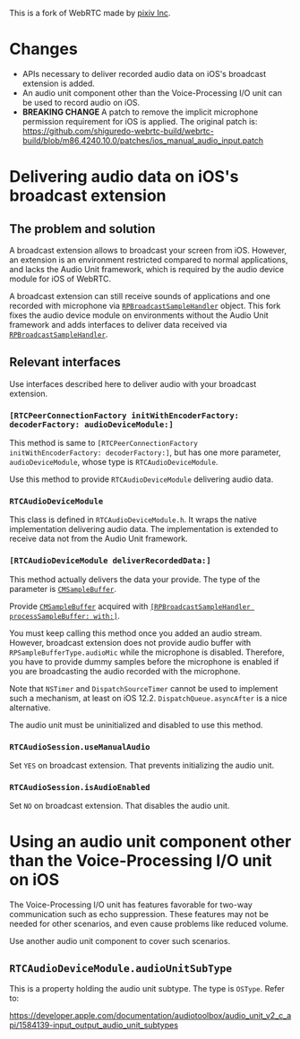 This is a fork of WebRTC made by [pixiv Inc](https://www.pixiv.co.jp/).

# Changes
- APIs necessary to deliver recorded audio data on iOS's broadcast extension is
  added.
- An audio unit component other than the Voice-Processing I/O unit can be used
  to record audio on iOS.
- **BREAKING CHANGE** A patch to remove the implicit microphone permission
  requirement for iOS is applied. The original patch is:
  https://github.com/shiguredo-webrtc-build/webrtc-build/blob/m86.4240.10.0/patches/ios_manual_audio_input.patch

# Delivering audio data on iOS's broadcast extension

## The problem and solution

A broadcast extension allows to broadcast your screen from iOS. However, an
extension is an environment restricted compared to normal applications, and
lacks the Audio Unit framework, which is required by the audio device module
for iOS of WebRTC.

A broadcast extension can still receive sounds of applications and one recorded
with microphone via [`RPBroadcastSampleHandler`](https://developer.apple.com/documentation/replaykit/rpbroadcastsamplehandler)
object. This fork fixes the audio device module on environments without the
Audio Unit framework and adds interfaces to deliver data received via
[`RPBroadcastSampleHandler`](https://developer.apple.com/documentation/replaykit/rpbroadcastsamplehandler).

## Relevant interfaces

Use interfaces described here to deliver audio with your broadcast extension.

### `[RTCPeerConnectionFactory initWithEncoderFactory: decoderFactory: audioDeviceModule:]`

This method is same to `[RTCPeerConnectionFactory initWithEncoderFactory: decoderFactory:]`,
but has one more parameter, `audioDeviceModule`, whose type is `RTCAudioDeviceModule`.

Use this method to provide `RTCAudioDeviceModule` delivering audio data.

### `RTCAudioDeviceModule`

This class is defined in `RTCAudioDeviceModule.h`. It wraps the native
implementation delivering audio data. The implementation is extended to
receive data not from the Audio Unit framework.

### `[RTCAudioDeviceModule deliverRecordedData:]`

This method actually delivers the data your provide. The type of the parameter
is [`CMSampleBuffer`](https://developer.apple.com/documentation/coremedia/cmsamplebuffer-u71).

Provide [`CMSampleBuffer`](https://developer.apple.com/documentation/coremedia/cmsamplebuffer-u71)
acquired with [`[RPBroadcastSampleHandler processSampleBuffer: with:]`](https://developer.apple.com/documentation/replaykit/rpbroadcastsamplehandler/2123045-processsamplebuffer).

You must keep calling this method once you added an audio stream. However,
broadcast extension does not provide audio buffer with
`RPSampleBufferType.audioMic` while the microphone is disabled. Therefore,
you have to provide dummy samples before the microphone is enabled if you
are broadcasting the audio recorded with the microphone.

Note that `NSTimer` and `DispatchSourceTimer` cannot be used to implement
such a mechanism, at least on iOS 12.2. `DispatchQueue.asyncAfter` is
a nice alternative.

The audio unit must be uninitialized and disabled to use this method.

### `RTCAudioSession.useManualAudio`

Set `YES` on broadcast extension. That prevents initializing the audio unit.

### `RTCAudioSession.isAudioEnabled`

Set `NO` on broadcast extension. That disables the audio unit.

# Using an audio unit component other than the Voice-Processing I/O unit on iOS

The Voice-Processing I/O unit has features favorable for two-way communication
such as echo suppression. These features may not be needed for other scenarios,
and even cause problems like reduced volume.

Use another audio unit component to cover such scenarios.

## `RTCAudioDeviceModule.audioUnitSubType`

This is a property holding the audio unit subtype. The type is `OSType`. Refer to:

https://developer.apple.com/documentation/audiotoolbox/audio_unit_v2_c_api/1584139-input_output_audio_unit_subtypes
